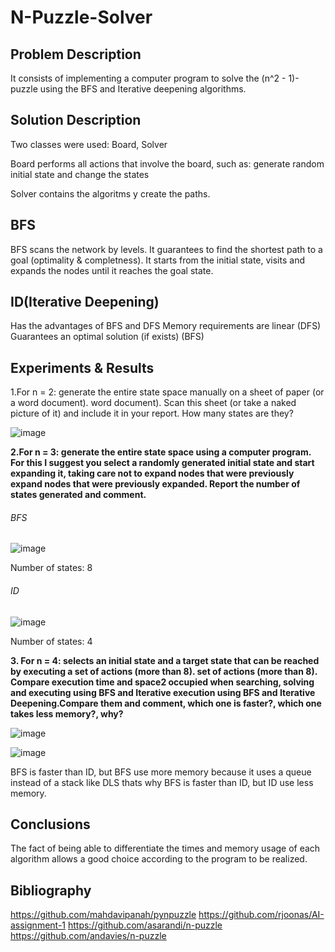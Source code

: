 # N-Puzzle-Solver

## Problem Description

It consists of implementing a computer program to solve the (n^2 - 1)-puzzle using the BFS and Iterative deepening algorithms.

## Solution Description

Two classes were used: Board, Solver

Board performs all actions that involve the board, such as: generate random initial state and change the states

Solver contains the algoritms y create the paths.

## BFS
BFS scans the network by levels. It guarantees to find the shortest path to a goal (optimality & completness).
It starts from the initial state, visits and expands the nodes until it reaches the goal state. 

## ID(Iterative Deepening)
Has the advantages of BFS and DFS 
Memory requirements are linear (DFS) Guarantees an optimal solution (if exists) (BFS)

## Experiments & Results
1.For n = 2: generate the entire state space manually on a sheet of paper (or a word document).
word document). Scan this sheet (or take a naked picture of it) and include it in your report. How many states are they?

![image](https://user-images.githubusercontent.com/58644744/132279530-5967ea99-c14e-4ce6-8df3-64574bbb3c34.jpeg)

**2.For n = 3: generate the entire state space using a computer program. For this I suggest you
select a randomly generated initial state and start expanding it, taking care not to expand nodes that were previously
expand nodes that were previously expanded. Report the number of states generated and comment.**

###### BFS

![image](https://user-images.githubusercontent.com/72448046/132282286-aa7161b3-d88f-410f-b9f5-a28c943ba455.png)

Number of states: 8

###### ID

![image](https://user-images.githubusercontent.com/72448046/132282332-a2fa45f1-750e-4d90-a6c2-bad380394895.png)

Number of states: 4

**3. For n = 4: selects an initial state and a target state that can be reached by executing a set of actions (more than 8).
set of actions (more than 8). Compare execution time and space2 occupied when searching, solving and executing using BFS and Iterative
execution using BFS and Iterative Deepening.Compare them and comment, which one is faster?, which one takes less memory?, why?**


![image](https://user-images.githubusercontent.com/72448046/132280340-e722dbf6-edb2-4262-b7a8-8d92d900b223.png)

![image](https://user-images.githubusercontent.com/72448046/132282464-aa8c6434-ba77-4561-bb97-734a0b0ac7de.png)


BFS is faster than ID, but BFS use more memory because it uses a queue instead of a stack like DLS thats why BFS is faster than ID, but ID use less memory.

## Conclusions
The fact of being able to differentiate the times and memory usage of each algorithm allows a good choice according to the program to be realized.
## Bibliography
https://github.com/mahdavipanah/pynpuzzle
https://github.com/rjoonas/AI-assignment-1
https://github.com/asarandi/n-puzzle
https://github.com/andavies/n-puzzle


